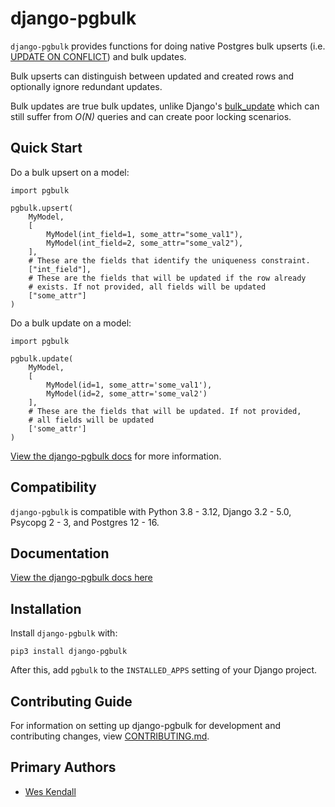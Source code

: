 # django-pgbulk

`django-pgbulk` provides functions for doing native Postgres bulk upserts (i.e. [UPDATE ON CONFLICT](https://www.postgresql.org/docs/current/sql-insert.html)) and bulk updates.

Bulk upserts can distinguish between updated and created rows and optionally ignore redundant updates.

Bulk updates are true bulk updates, unlike Django's [bulk_update](https://docs.djangoproject.com/en/4.2/ref/models/querysets/#bulk-update) which can still suffer from *O(N)* queries and can create poor locking scenarios.

## Quick Start

Do a bulk upsert on a model:

    import pgbulk

    pgbulk.upsert(
        MyModel,
        [
            MyModel(int_field=1, some_attr="some_val1"),
            MyModel(int_field=2, some_attr="some_val2"),
        ],
        # These are the fields that identify the uniqueness constraint.
        ["int_field"],
        # These are the fields that will be updated if the row already
        # exists. If not provided, all fields will be updated
        ["some_attr"]
    )

Do a bulk update on a model:

    import pgbulk

    pgbulk.update(
        MyModel,
        [
            MyModel(id=1, some_attr='some_val1'),
            MyModel(id=2, some_attr='some_val2')
        ],
        # These are the fields that will be updated. If not provided,
        # all fields will be updated
        ['some_attr']
    )

[View the django-pgbulk docs](https://django-pgbulk.readthedocs.io/) for more information.

## Compatibility

`django-pgbulk` is compatible with Python 3.8 - 3.12, Django 3.2 - 5.0, Psycopg 2 - 3, and Postgres 12 - 16.

## Documentation

[View the django-pgbulk docs here](https://django-pgbulk.readthedocs.io/)

## Installation

Install `django-pgbulk` with:

    pip3 install django-pgbulk

After this, add `pgbulk` to the `INSTALLED_APPS` setting of your Django project.

## Contributing Guide

For information on setting up django-pgbulk for development and contributing changes, view [CONTRIBUTING.md](CONTRIBUTING.md).

## Primary Authors

- [Wes Kendall](https://github.com/wesleykendall)
